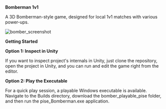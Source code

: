 **Bomberman 1v1**

A 3D Bomberman-style game, designed for local 1v1 matches with various power-ups.

![bomber_screenshot](https://github.com/user-attachments/assets/489f848c-db0f-472a-81a3-1c5ed7836e54)

**Getting Started**

**Option 1: Inspect in Unity**

If you want to inspect project's internals in Unity, just clone the repository, open the project in Unity, and you can run and edit the game right from the editor.

**Option 2: Play the Executable**

For a quick play session, a playable Windows executable is available. Navigate to the Builds directory, download the bomber_playable_pise folder, and then run the pise_Bomberman.exe application.
